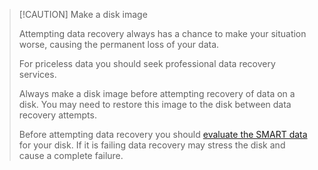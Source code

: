 > [!CAUTION] Make a disk image
> 
> Attempting data recovery always has a chance to make your situation worse, causing the permanent loss of your data. 
> 
> For priceless data you should seek professional data recovery services.
> 
> Always make a disk image before attempting recovery of data on a disk. You may need to restore this image to the disk between data recovery attempts.
> 
> Before attempting data recovery you should [evaluate the SMART data](/disks/disk-health) for your disk. If it is failing data recovery may stress the disk and cause a complete failure.